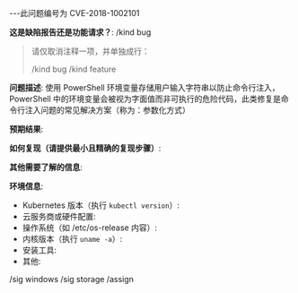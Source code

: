 ---此问题编号为 CVE-2018-1002101

<!-- 此表单仅用于提交缺陷报告和功能请求！

如需帮助请查阅 [Stack Overflow](https://stackoverflow.com/questions/tagged/kubernetes) 和 [故障排查指南](https://kubernetes.io/docs/tasks/debug-application-cluster/troubleshooting/)。

如果涉及安全问题，请通过 https://kubernetes.io/security/ 私下披露。 -->

**这是缺陷报告还是功能请求？**:
/kind bug

> 请仅取消注释一项，并单独成行：
>
> /kind bug
> /kind feature

**问题描述**:
使用 PowerShell 环境变量存储用户输入字符串以防止命令行注入，PowerShell 中的环境变量会被视为字面值而非可执行的危险代码，此类修复是命令行注入问题的常见解决方案（称为：参数化方式）

**预期结果**:

**如何复现（请提供最小且精确的复现步骤）**:

**其他需要了解的信息**:

**环境信息**:
- Kubernetes 版本（执行 `kubectl version`）:
- 云服务商或硬件配置:
- 操作系统（如 /etc/os-release 内容）:
- 内核版本（执行 `uname -a`）:
- 安装工具:
- 其他:

/sig windows
/sig storage
/assign